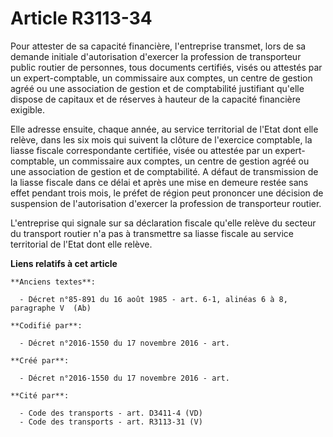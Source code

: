 # Article R3113-34

Pour attester de sa capacité financière, l'entreprise transmet, lors de sa demande initiale d'autorisation d'exercer la
profession de transporteur public routier de personnes, tous documents certifiés, visés ou attestés par un expert-comptable,
un commissaire aux comptes, un centre de gestion agréé ou une association de gestion et de comptabilité justifiant qu'elle
dispose de capitaux et de réserves à hauteur de la capacité financière exigible.

Elle adresse ensuite, chaque année, au service territorial de l'Etat dont elle relève, dans les six mois qui suivent la
clôture de l'exercice comptable, la liasse fiscale correspondante certifiée, visée ou attestée par un expert-comptable, un
commissaire aux comptes, un centre de gestion agréé ou une association de gestion et de comptabilité. A défaut de
transmission de la liasse fiscale dans ce délai et après une mise en demeure restée sans effet pendant trois mois, le préfet
de région peut prononcer une décision de suspension de l'autorisation d'exercer la profession de transporteur routier.

L'entreprise qui signale sur sa déclaration fiscale qu'elle relève du secteur du transport routier n'a pas à transmettre sa
liasse fiscale au service territorial de l'Etat dont elle relève.

**Liens relatifs à cet article**

	**Anciens textes**:

	  - Décret n°85-891 du 16 août 1985 - art. 6-1, alinéas 6 à 8, paragraphe V  (Ab)

	**Codifié par**:

	  - Décret n°2016-1550 du 17 novembre 2016 - art.

	**Créé par**:

	  - Décret n°2016-1550 du 17 novembre 2016 - art.

	**Cité par**:

	  - Code des transports - art. D3411-4 (VD)
	  - Code des transports - art. R3113-31 (V)
